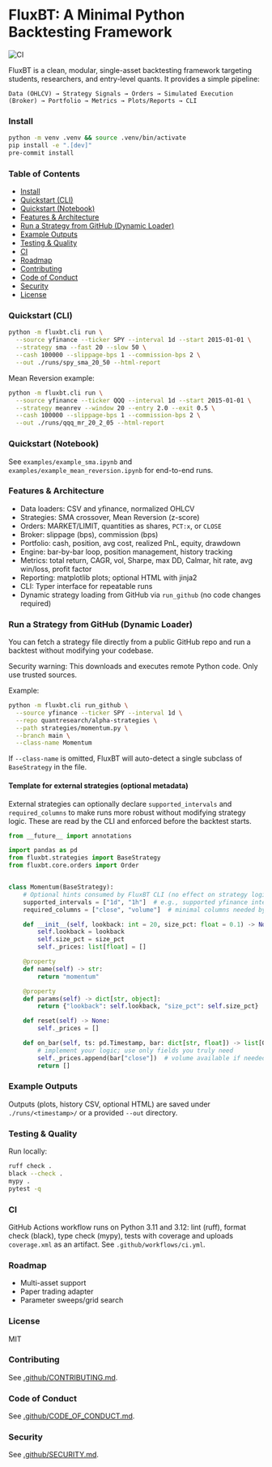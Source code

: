# FluxBT: A Minimal Python Backtesting Framework

![CI](https://github.com/aryanbonigala/Backtesting-Framework-SP/actions/workflows/ci.yml/badge.svg)

FluxBT is a clean, modular, single-asset backtesting framework targeting students, researchers, and entry-level quants. It provides a simple pipeline:

```
Data (OHLCV) → Strategy Signals → Orders → Simulated Execution (Broker) → Portfolio → Metrics → Plots/Reports → CLI
```

### Install

```bash
python -m venv .venv && source .venv/bin/activate
pip install -e ".[dev]"
pre-commit install
```

### Table of Contents

- [Install](#install)
- [Quickstart (CLI)](#quickstart-cli)
- [Quickstart (Notebook)](#quickstart-notebook)
- [Features & Architecture](#features--architecture)
- [Run a Strategy from GitHub (Dynamic Loader)](#run-a-strategy-from-github-dynamic-loader)
- [Example Outputs](#example-outputs)
- [Testing & Quality](#testing--quality)
- [CI](#ci)
- [Roadmap](#roadmap)
- [Contributing](#contributing)
- [Code of Conduct](#code-of-conduct)
- [Security](#security)
- [License](#license)

### Quickstart (CLI)

```bash
python -m fluxbt.cli run \
  --source yfinance --ticker SPY --interval 1d --start 2015-01-01 \
  --strategy sma --fast 20 --slow 50 \
  --cash 100000 --slippage-bps 1 --commission-bps 2 \
  --out ./runs/spy_sma_20_50 --html-report
```

Mean Reversion example:

```bash
python -m fluxbt.cli run \
  --source yfinance --ticker QQQ --interval 1d --start 2015-01-01 \
  --strategy meanrev --window 20 --entry 2.0 --exit 0.5 \
  --cash 100000 --slippage-bps 1 --commission-bps 2 \
  --out ./runs/qqq_mr_20_2_05 --html-report
```

### Quickstart (Notebook)

See `examples/example_sma.ipynb` and `examples/example_mean_reversion.ipynb` for end-to-end runs.

### Features & Architecture

- Data loaders: CSV and yfinance, normalized OHLCV
- Strategies: SMA crossover, Mean Reversion (z-score)
- Orders: MARKET/LIMIT, quantities as shares, `PCT:x`, or `CLOSE`
- Broker: slippage (bps), commission (bps)
- Portfolio: cash, position, avg cost, realized PnL, equity, drawdown
- Engine: bar-by-bar loop, position management, history tracking
- Metrics: total return, CAGR, vol, Sharpe, max DD, Calmar, hit rate, avg win/loss, profit factor
- Reporting: matplotlib plots; optional HTML with jinja2
- CLI: Typer interface for repeatable runs
- Dynamic strategy loading from GitHub via `run_github` (no code changes required)

### Run a Strategy from GitHub (Dynamic Loader)

You can fetch a strategy file directly from a public GitHub repo and run a backtest without modifying your codebase.

Security warning: This downloads and executes remote Python code. Only use trusted sources.

Example:

```bash
python -m fluxbt.cli run_github \
  --source yfinance --ticker SPY --interval 1d \
  --repo quantresearch/alpha-strategies \
  --path strategies/momentum.py \
  --branch main \
  --class-name Momentum
```

If `--class-name` is omitted, FluxBT will auto-detect a single subclass of `BaseStrategy` in the file.

#### Template for external strategies (optional metadata)

External strategies can optionally declare `supported_intervals` and `required_columns` to make runs more robust without modifying strategy logic. These are read by the CLI and enforced before the backtest starts.

```python
from __future__ import annotations

import pandas as pd
from fluxbt.strategies import BaseStrategy
from fluxbt.core.orders import Order


class Momentum(BaseStrategy):
    # Optional hints consumed by FluxBT CLI (no effect on strategy logic)
    supported_intervals = ["1d", "1h"]  # e.g., supported yfinance intervals
    required_columns = ["close", "volume"]  # minimal columns needed by this strategy

    def __init__(self, lookback: int = 20, size_pct: float = 0.1) -> None:
        self.lookback = lookback
        self.size_pct = size_pct
        self._prices: list[float] = []

    @property
    def name(self) -> str:
        return "momentum"

    @property
    def params(self) -> dict[str, object]:
        return {"lookback": self.lookback, "size_pct": self.size_pct}

    def reset(self) -> None:
        self._prices = []

    def on_bar(self, ts: pd.Timestamp, bar: dict[str, float]) -> list[Order]:
        # implement your logic; use only fields you truly need
        self._prices.append(bar["close"])  # volume available if needed
        return []
```

### Example Outputs

Outputs (plots, history CSV, optional HTML) are saved under `./runs/<timestamp>/` or a provided `--out` directory.

### Testing & Quality

Run locally:

```bash
ruff check .
black --check .
mypy .
pytest -q
```

### CI

GitHub Actions workflow runs on Python 3.11 and 3.12: lint (ruff), format check (black), type check (mypy), tests with coverage and uploads `coverage.xml` as an artifact. See `.github/workflows/ci.yml`.

### Roadmap

- Multi-asset support
- Paper trading adapter
- Parameter sweeps/grid search

### License

MIT

### Contributing

See [.github/CONTRIBUTING.md](.github/CONTRIBUTING.md).

### Code of Conduct

See [.github/CODE_OF_CONDUCT.md](.github/CODE_OF_CONDUCT.md).

### Security

See [.github/SECURITY.md](.github/SECURITY.md).


